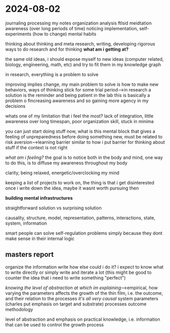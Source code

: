 # 2024-08-02

journaling
processing my notes
organization
analysis
ftlsid
meidtation
awareness (over long periods of time)
noticing
implementation, self-experiments (how to change)
mental habits

thinking about thinking and meta research, writing, developing rigorous ways to do research and for thinking **what am i getting at?**

the same old ideas, i should expose myself to new ideas (computer related, biology, engineering, math, etc) and try to fit them in my knowledge graph

in research, everything is a problem to solve


improving implies change,
my main problem to solve is how to make new behaviors, ways of thinking stick for some trial period-->in research a solution is the reminder and being patient in the lab 
this is basically a problem o fincreasing awareness and so gaining more agency in my decisions


whats one of my limitation that i feel the most?
lack of integration, little awareness over long timespan, poor organization skill, stuck in minima


you can just start doing stuff now, what is this mental block that gives a feeling of unpreparedness before doing something new, must be related to risk aversion-->learning barrier
similar to how i put barrier for thinking about stuff if the context is not right


*what am i feeling?* the goal is to notice both in the body and mind, one way to do this, is to diffuse my awareness throughout my body

clarity, being relaxed, energetic/overclocking my mind

keeping a list of projects to work on, the thing is that i get disinterested once i write down the idea, maybe it wasnt worth pursuing then

**building mental infrastructures**

straightforward solution vs surprising solution 

causality, structure, model, representation, patterns, interactions, state, system, information

smart people can solve self-regulation problems simply because they dont make sense in their internal logic

## masters report

organize the information
write
how else could i do it? i expect to know what to write directly
or
simply write and iterate a lot (this might be good to counter the idea that i need to write something "perfect")

*knowing the level of abstraction at which im explaining*-->empirical, how varying the parameters affects the growth of the thin film, i.e. the outcome, and their relation to the processes
*it's all very causal*
system
parameters (charles put emphasis on target and substrate)
processes
outcome
methodology


level of abstraction and emphasis on practical knowledge, i.e. information that can be used to control the growth process

